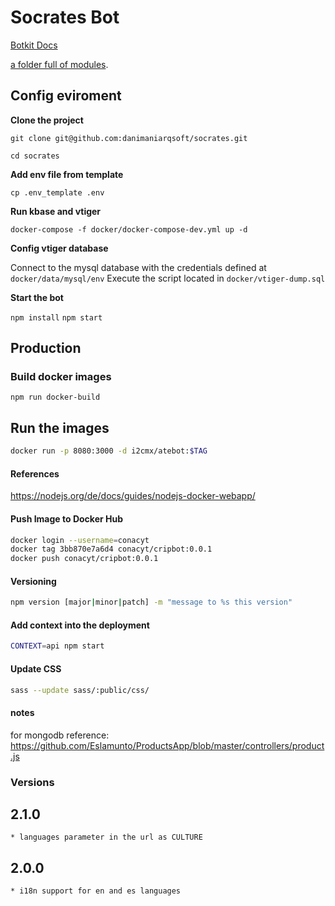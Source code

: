 # Socrates Bot

[Botkit Docs](https://botkit.ai/docs/v4)

[a folder full of modules](https://botkit.ai/docs/v4/core.html#organize-your-bot-code). 

## Config eviroment

**Clone the project**

`git clone git@github.com:danimaniarqsoft/socrates.git`

`cd socrates`

**Add env file from template**

`cp .env_template .env`

**Run kbase and vtiger**

`docker-compose -f docker/docker-compose-dev.yml up -d`

**Config vtiger database**

Connect to the mysql database with the credentials defined at `docker/data/mysql/env`
Execute the script located in `docker/vtiger-dump.sql`

**Start the bot**

`npm install`
`npm start`

## Production

### Build docker images

`npm run docker-build`

## Run the images

```bash
docker run -p 8080:3000 -d i2cmx/atebot:$TAG
```

#### References

https://nodejs.org/de/docs/guides/nodejs-docker-webapp/


#### Push Image to Docker Hub

```bash
docker login --username=conacyt
docker tag 3bb870e7a6d4 conacyt/cripbot:0.0.1
docker push conacyt/cripbot:0.0.1
```

#### Versioning

```bash
npm version [major|minor|patch] -m "message to %s this version"
```


#### Add context into the deployment

```bash
CONTEXT=api npm start
```

#### Update CSS

```bash
sass --update sass/:public/css/
```

#### notes

for mongodb reference: https://github.com/Eslamunto/ProductsApp/blob/master/controllers/product.js




### Versions

## 2.1.0
    * languages parameter in the url as CULTURE
## 2.0.0
    * i18n support for en and es languages